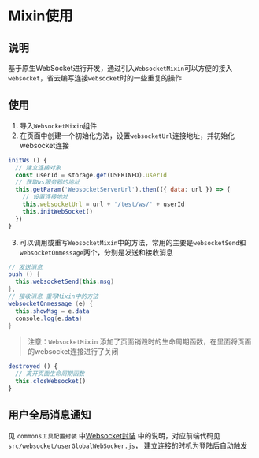 # Mixin使用
## 说明
基于原生WebSocket进行开发，通过引入`WebsocketMixin`可以方便的接入`websocket`，省去编写连接`websocket`时的一些重复的操作
## 使用
1. 导入`WebsocketMixin`组件
2. 在页面中创建一个初始化方法，设置`websocketUrl`连接地址，并初始化websocket连接
  ```javascript
  initWs () {
    // 建立连接对象
    const userId = storage.get(USERINFO).userId
    // 获取ws服务器的地址
    this.getParam('WebsocketServerUrl').then(({ data: url }) => {
      // 设置连接地址
      this.websocketUrl = url + '/test/ws/' + userId
      this.initWebSocket()
    })
  }
  ```
3. 可以调用或重写`WebsocketMixin`中的方法，常用的主要是`websocketSend`和`websocketOnmessage`两个，分别是发送和接收消息
  ```java
  // 发送消息
  push () {
    this.websocketSend(this.msg)
  },
  // 接收消息 重写Mixin中的方法
  websocketOnmessage (e) {
    this.showMsg = e.data
    console.log(e.data)
  }
  ```

> 注意：`WebsocketMixin` 添加了页面销毁时的生命周期函数，在里面将页面的websocket连接进行了关闭

  ```javascript
  destroyed () {
    // 离开页面生命周期函数
    this.closWebsocket()
  }
  ```
## 用户全局消息通知
见 `commons工具配置封装` 中[Websocket封装](/platform/servererver/common/Websocket封装.md) 中的说明，对应前端代码见`src/websocket/userGlobalWebSocker.js`，
建立连接的时机为登陆后自动触发
